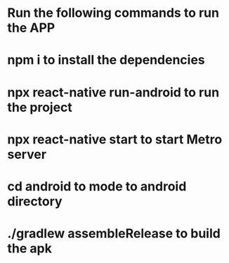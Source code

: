 # Run the following commands to run the APP

# npm i              to install the dependencies
# npx react-native run-android        to run the project
# npx react-native start              to start Metro server
# cd android                          to mode to android directory
# ./gradlew assembleRelease           to build the apk

